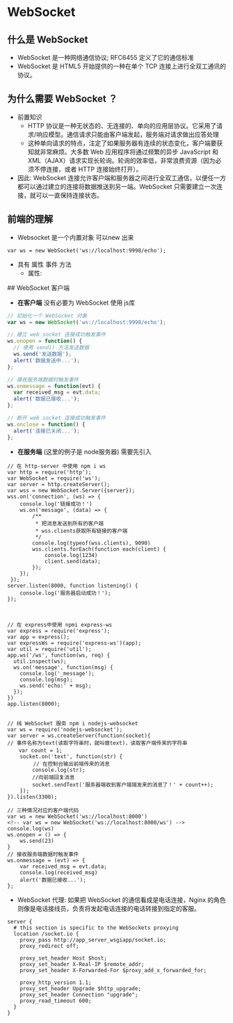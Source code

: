 # WebSocket

## 什么是 WebSocket
- WebSocket 是一种网络通信协议; RFC6455 定义了它的通信标准
- WebSocket 是 HTML5 开始提供的一种在单个 TCP 连接上进行全双工通讯的协议。

## 为什么需要 WebSocket ？
- 前置知识
    - HTTP 协议是一种无状态的、无连接的、单向的应用层协议。它采用了请求/响应模型。通信请求只能由客户端发起，服务端对请求做出应答处理
    - 这种单向请求的特点，注定了如果服务器有连续的状态变化，客户端要获知就非常麻烦。大多数 Web 应用程序将通过频繁的异步 JavaScript 和 XML（AJAX）请求实现长轮询。轮询的效率低，非常浪费资源（因为必须不停连接，或者 HTTP 连接始终打开）。
- 因此: WebSocket 连接允许客户端和服务器之间进行全双工通信，以便任一方都可以通过建立的连接将数据推送到另一端。WebSocket 只需要建立一次连接，就可以一直保持连接状态。

## 前端的理解
- Websocket 是一个内置对象 可以new 出来
```
var ws = new WebSocket('ws://localhost:9998/echo');
```
- 具有 属性 事件 方法
    - 属性:

## WebSocket 客户端
- **在客户端** 没有必要为 WebSocket 使用 js库
```js
// 初始化一个 WebSocket 对象
var ws = new WebSocket('ws://localhost:9998/echo');

// 建立 web socket 连接成功触发事件
ws.onopen = function() {
  // 使用 send() 方法发送数据
  ws.send('发送数据');
  alert('数据发送中...');
};

// 接收服务端数据时触发事件
ws.onmessage = function(evt) {
  var received_msg = evt.data;
  alert('数据已接收...');
};

// 断开 web socket 连接成功触发事件
ws.onclose = function() {
  alert('连接已关闭...');
};
```
- **在服务端** (这里的例子是 node服务器) 需要先引入
```
// 在 http-server 中使用 npm i ws
var http = require('http');
var WebSocket = require('ws');
var server = http.createServer();
var wss = new WebSocket.Server({server});
wss.on('connection', (ws) => {
    console.log('链接成功！')
    ws.on('message', (data) => {
        /**
         * 把消息发送到所有的客户端
         * wss.clients获取所有链接的客户端
         */
        console.log(typeof(wss.clients), 9090)
        wss.clients.forEach(function each(client) {
            console.log(1234)
            client.send(data);
        });
    });
 });
server.listen(8000, function listening() {
    console.log('服务器启动成功！');
});



// 在 express中使用 npmi express-ws
var express = require('express');
var app = express();
var expressWs = require('express-ws')(app);
var util = require('util');
app.ws('/ws', function(ws, req) {
  util.inspect(ws);
  ws.on('message', function(msg) {
    console.log('_message');
    console.log(msg);
    ws.send('echo:' + msg);
  });
})
app.listen(8000);


// 纯 WebSocket 服务 npm i nodejs-websocket
var ws = require('nodejs-websocket');
var server = ws.createServer(function(socket){
// 事件名称为text(读取字符串时，就叫做text)，读取客户端传来的字符串
　  var count = 1;
    socket.on('text', function(str) {
　　     // 在控制台输出前端传来的消息　　
        console.log(str);
        //向前端回复消息
        socket.sendText('服务器端收到客户端端发来的消息了！' + count++);
    });
}).listen(3300); 

// 三种情况对应的客户端代码
var ws = new WebSocket('ws://localhost:8000')
<!-- var ws = new WebSocket('ws://localhost:8000/ws') -->
console.log(ws)
ws.onopen = () => {
    ws.send(23)
}
// 接收服务端数据时触发事件
ws.onmessage = (evt) => {
    var received_msg = evt.data;
    console.log(received_msg)
    alert('数据已接收...');
};
```

- WebSocket 代理: 如果把 WebSocket 的通信看成是电话连接，Nginx 的角色则像是电话接线员，负责将发起电话连接的电话转接到指定的客服。
```
server {
  # this section is specific to the WebSockets proxying
  location /socket.io {
    proxy_pass http://app_server_wsgiapp/socket.io;
    proxy_redirect off;

    proxy_set_header Host $host;
    proxy_set_header X-Real-IP $remote_addr;
    proxy_set_header X-Forwarded-For $proxy_add_x_forwarded_for;

    proxy_http_version 1.1;
    proxy_set_header Upgrade $http_upgrade;
    proxy_set_header Connection "upgrade";
    proxy_read_timeout 600;
  }
}
```

